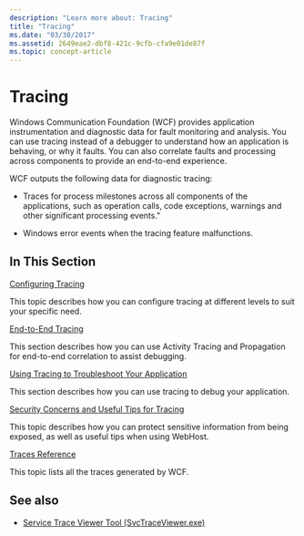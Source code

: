 ```yaml
---
description: "Learn more about: Tracing"
title: "Tracing"
ms.date: "03/30/2017"
ms.assetid: 2649eae2-dbf8-421c-9cfb-cfa9e01de87f
ms.topic: concept-article
---
```

# Tracing

Windows Communication Foundation (WCF) provides application instrumentation and diagnostic data for fault monitoring and analysis. You can use tracing instead of a debugger to understand how an application is behaving, or why it faults. You can also correlate faults and processing across components to provide an end-to-end experience.  
  
 WCF outputs the following data for diagnostic tracing:  
  
- Traces for process milestones across all components of the applications, such as operation calls, code exceptions, warnings and other significant processing events."  
  
- Windows error events when the tracing feature malfunctions.  
  
## In This Section  

 [Configuring Tracing](configuring-tracing.md)  
  
 This topic describes how you can configure tracing at different levels to suit your specific need.  
  
 [End-to-End Tracing](end-to-end-tracing.md)  
  
 This section describes how you can use Activity Tracing and Propagation for end-to-end correlation to assist debugging.  
  
 [Using Tracing to Troubleshoot Your Application](using-tracing-to-troubleshoot-your-application.md)  
  
 This section describes how you can use tracing to debug your application.  
  
 [Security Concerns and Useful Tips for Tracing](security-concerns-and-useful-tips-for-tracing.md)  
  
 This topic describes how you can protect sensitive information from being exposed, as well as useful tips when using WebHost.  
  
 [Traces Reference](traces-reference.md)  
  
 This topic lists all the traces generated by WCF.  
  
## See also

- [Service Trace Viewer Tool (SvcTraceViewer.exe)](../../service-trace-viewer-tool-svctraceviewer-exe.md)
